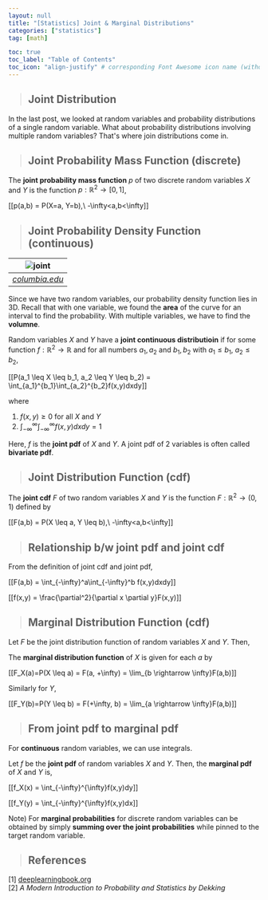 ```yaml
---
layout: null
title: "[Statistics] Joint & Marginal Distributions"
categories: ["statistics"]
tag: [math]

toc: true
toc_label: "Table of Contents"
toc_icon: "align-justify" # corresponding Font Awesome icon name (without fa prefix)
---
```


> ## Joint Distribution

In the last post, we looked at random variables and probability distributions of a single random variable. What about probability distributions involving multiple random variables? That's where join distributions come in.

> ## Joint Probability Mass Function (discrete)

The **joint probability mass function** $p$ of two discrete random variables $X$ and $Y$ is the function $p: \mathbb{R}^2\rightarrow [0,1]$,

\[[p(a,b) = P(X=a, Y=b),\ -\infty<a,b<\infty\]]

> ## Joint Probability Density Function (continuous)

|          ![joint](../../assets/images/statistics/images/joint.png)           |
| :--------------------------------------------------------------------------: |
| _[columbia.edu](http://www.columbia.edu/~ad3217/joint_pmf_and_pdf/pdf.html)_ |

Since we have two random variables, our probability density function lies in 3D. Recall that with one variable, we found the **area** of the curve for an interval to find the probability. With multiple variables, we have to find the **volumne**.

Random variables $X$ and $Y$ have a **joint continuous distributioin** if for some function $f: \mathbb{R}^2\rightarrow \mathbb{R}$ and for all numbers $a_1, a_2$ and $b_1, b_2$ with $a_1 \leq b_1,\ a_2 \leq b_2$,

\[[P(a_1 \leq X \leq b_1, a_2 \leq Y \leq b_2) = \int_{a_1}^{b_1}\int_{a_2}^{b_2}f(x,y)dxdy\]]

where

1. $f(x,y) \geq 0$ for all $X$ and $Y$
2. $\int_{-\infty}^{\infty}\int_{-\infty}^{\infty}f(x,y)dxdy=1$

Here, $f$ is the **joint pdf** of $X$ and $Y$. A joint pdf of 2 variables is often called **bivariate pdf**.

> ## Joint Distribution Function (cdf)

The **joint cdf** $F$ of two random variables $X$ and $Y$ is the function $F: \mathbb{R}^2 \rightarrow (0,1)$ defined by

\[[F(a,b) = P(X \leq a, Y \leq b),\ -\infty<a,b<\infty\]]

> ## Relationship b/w joint pdf and joint cdf

From the definition of joint cdf and joint pdf,

\[[F(a,b) = \int_{-\infty}^a\int_{-\infty}^b f(x,y)dxdy\]]

\[[f(x,y) = \frac{\partial^2}{\partial x \partial y}F(x,y)\]]

> ## Marginal Distribution Function (cdf)

Let $F$ be the joint distribution function of random variables $X$ and $Y$. Then,

The **marginal distribution function** of $X$ is given for each $a$ by

\[[F_X(a)=P(X \leq a) = F(a, +\infty) = \lim_{b \rightarrow \infty}F(a,b)\]]

Similarly for $Y$,

\[[F_Y(b)=P(Y \leq b) = F(+\infty, b) = \lim_{a \rightarrow \infty}F(a,b)\]]

> ## From joint pdf to marginal pdf

For **continuous** random variables, we can use integrals.

Let $f$ be the **joint pdf** of random variables $X$ and $Y$. Then, the **marginal pdf** of $X$ and $Y$ is,

\[[f_X(x) = \int_{-\infty}^{\infty}f(x,y)dy\]]

\[[f_Y(y) = \int_{-\infty}^{\infty}f(x,y)dx\]]

Note) For **marginal probabilities** for discrete random variables can be obtained by simply **summing over the joint probabilities** while pinned to the target random variable.

> ## References

[1] [deeplearningbook.org](https://www.deeplearningbook.org/)  
[2] _A Modern Introduction to Probability and Statistics by Dekking_

